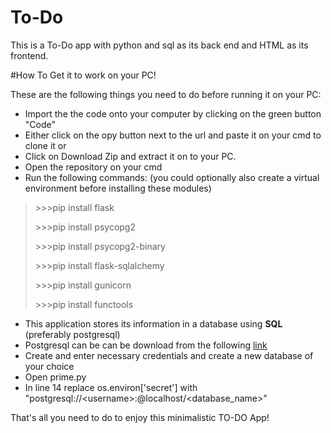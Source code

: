 # To-Do

This is a To-Do app with python and sql as its back end and HTML as its frontend.

#How To Get it to work on your PC!

These are the following things you need to do before running it on your PC:
- Import the the code onto your computer by clicking on the green button "Code"
-   Either click on the opy button next to the url and paste it on your cmd to clone it or
-   Click on Download Zip and extract it on to your PC.
- Open the repository on your cmd
- Run the following commands: (you could optionally also create a virtual environment before installing these modules)
> \>>>pip install flask
> 
> \>>>pip install psycopg2
> 
> \>>>pip install psycopg2-binary
> 
> \>>>pip install flask-sqlalchemy
> 
> \>>>pip install gunicorn
> 
> \>>>pip install functools
- This application stores its information in a database using **SQL** (preferably postgresql)
-   Postgresql can be can be download from the following [link](https://www.postgresql.org/download/)
-   Create and enter necessary credentials and create a new database of your choice
- Open prime.py
-   In line 14 replace os.environ\['secret'] with "postgresql://\<username>:<password>@localhost/<database_name>"

That's all you need to do to enjoy this minimalistic TO-DO App!
